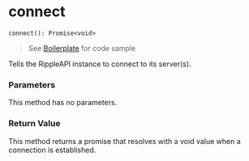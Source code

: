 # connect

`connect(): Promise<void>`

> See [Boilerplate](#boilerplate) for code sample

Tells the RippleAPI instance to connect to its server(s).

### Parameters

This method has no parameters.

### Return Value

This method returns a promise that resolves with a void value when a connection is established.
